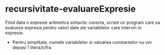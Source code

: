 # recursivitate-evaluareExpresie
Fiind data o expresie aritmetica sintactic corecta, scrieti un program care sa evalueze expresia pentru valori date ale variabilelor care intervin in expresie.
* Pentru simplitate, numele variabilelor si valoarea constantelor nu vor depasi 1 litera/cifra.
